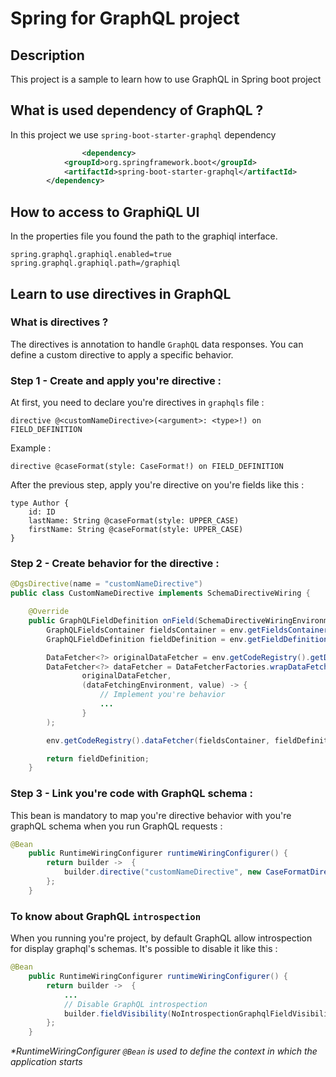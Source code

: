 # Spring for GraphQL project

## Description
This project is a sample to learn how to use GraphQL in Spring boot project

## What is used dependency of GraphQL ?
In this project we use  `spring-boot-starter-graphql`  dependency

```xml
                <dependency>
			<groupId>org.springframework.boot</groupId>
			<artifactId>spring-boot-starter-graphql</artifactId>
		</dependency>
```

## How to access to GraphiQL UI
In the properties file you found the path to the graphiql interface. 
```properties
spring.graphql.graphiql.enabled=true
spring.graphql.graphiql.path=/graphiql
```

## Learn to use directives in GraphQL
### What is directives ?
The directives is annotation to handle `GraphQL` data responses. You can define a custom directive to apply a specific behavior.

### Step 1 - Create and apply you're directive :
At first, you need to declare you're directives in `graphqls` file :
```graphqls
directive @<customNameDirective>(<argument>: <type>!) on FIELD_DEFINITION
```
Example : 

```graphqls
directive @caseFormat(style: CaseFormat!) on FIELD_DEFINITION
```
After the previous step, apply you're directive on you're fields like this :
```graphqls
type Author {
    id: ID
    lastName: String @caseFormat(style: UPPER_CASE)
    firstName: String @caseFormat(style: UPPER_CASE)
}
```

### Step 2 - Create behavior for the directive :
```java
@DgsDirective(name = "customNameDirective")
public class CustomNameDirective implements SchemaDirectiveWiring {

    @Override
    public GraphQLFieldDefinition onField(SchemaDirectiveWiringEnvironment<GraphQLFieldDefinition> env) {
        GraphQLFieldsContainer fieldsContainer = env.getFieldsContainer();
        GraphQLFieldDefinition fieldDefinition = env.getFieldDefinition();

        DataFetcher<?> originalDataFetcher = env.getCodeRegistry().getDataFetcher(fieldsContainer, fieldDefinition);
        DataFetcher<?> dataFetcher = DataFetcherFactories.wrapDataFetcher(
                originalDataFetcher,
                (dataFetchingEnvironment, value) -> {
                    // Implement you're behavior
                    ...
                }
        );

        env.getCodeRegistry().dataFetcher(fieldsContainer, fieldDefinition, dataFetcher);

        return fieldDefinition;
    }
```

### Step 3 - Link you're code with GraphQL schema :
This bean is mandatory to map you're directive behavior with you're graphQL schema when you run GraphQL requests :
```java
@Bean
    public RuntimeWiringConfigurer runtimeWiringConfigurer() {
        return builder ->  {
            builder.directive("customNameDirective", new CaseFormatDirective());
        };
    }
```

### To know about GraphQL `introspection`
When you running you're project, by default GraphQL allow introspection for display graphql's schemas.
It's possible to disable it like this : 
```java
@Bean
    public RuntimeWiringConfigurer runtimeWiringConfigurer() {
        return builder ->  {
            ...
            // Disable GraphQL introspection
            builder.fieldVisibility(NoIntrospectionGraphqlFieldVisibility.NO_INTROSPECTION_FIELD_VISIBILITY);
        };
    }
```
_*RuntimeWiringConfigurer `@Bean` is used to define the context in which the application starts_
